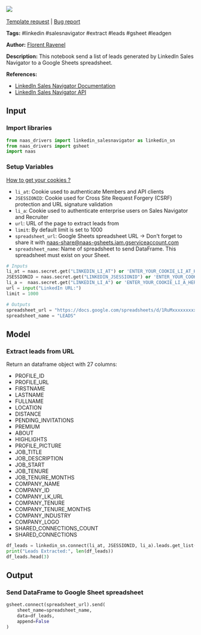 <a href="https://app.naas.ai/user-redirect/naas/downloader?url=https://raw.githubusercontent.com/jupyter-naas/awesome-notebooks/master/LinkedIn%20Sales%20Navigator/LinkedIn_Sales_Navigator_Send_Leads_to_Spreadsheet.ipynb" target="_parent"><img src="https://naasai-public.s3.eu-west-3.amazonaws.com/open_in_naas.svg"/></a><br><br><a href="https://github.com/jupyter-naas/awesome-notebooks/issues/new?assignees=&labels=&template=template-request.md&title=Tool+-+Action+of+the+notebook+">Template request</a> | <a href="https://github.com/jupyter-naas/awesome-notebooks/issues/new?assignees=&labels=bug&template=bug_report.md&title=LinkedIn+Sales+Navigator+-+Send+Leads+to+Spreadsheet:+Error+short+description">Bug report</a>

**Tags:** #linkedin #salesnavigator #extract #leads #gsheet #leadgen

**Author:** [Florent Ravenel](https://www.linkedin.com/in/florent-ravenel/)

**Description:** This notebook send a list of leads generated by LinkedIn Sales Navigator to a Google Sheets spreadsheet.

**References:**
- [LinkedIn Sales Navigator Documentation](https://docs.microsoft.com/en-us/linkedin/sales-navigator/)
- [LinkedIn Sales Navigator API](https://docs.microsoft.com/en-us/linkedin/sales-navigator/api-overview)

## Input

### Import libraries


```python
from naas_drivers import linkedin_salesnavigator as linkedin_sn
from naas_drivers import gsheet
import naas
```

### Setup Variables
<a href='https://www.notion.so/LinkedIn-driver-Get-your-cookies-d20a8e7e508e42af8a5b52e33f3dba75'>How to get your cookies ?</a>
- `li_at`: Cookie used to authenticate Members and API clients
- `JSESSIONID`: Cookie used for Cross Site Request Forgery (CSRF) protection and URL signature validation
- `li_a`: Cookie used to authenticate enterprise users on Sales Navigator and Recruiter
- `url`: URL of the page to extract leads from
- `limit`: By default limit is set to 1000
- `spreadsheet_url`: Google Sheets spreadsheet URL -> Don't forget to share it with naas-share@naas-gsheets.iam.gserviceaccount.com
- `spreadsheet_name`: Name of spreadsheet to send DataFrame. This spreadsheet must exist on your Sheet.


```python
# Inputs
li_at = naas.secret.get("LINKEDIN_LI_AT") or 'ENTER_YOUR_COOKIE_LI_AT_HERE'  # Used to authenticate Members and API clients
JSESSIONID = naas.secret.get("LINKEDIN_JSESSIONID") or 'ENTER_YOUR_COOKIE_JSESSIONID_HERE'  # Used for Cross Site Request Forgery (CSRF) protection and URL signature validation.
li_a =  naas.secret.get("LINKEDIN_LI_A") or 'ENTER_YOUR_COOKIE_LI_A_HERE'  # Used to authenticate enterprise users on Sales Navigator and Recruiter
url = input("LinkedIn URL:")
limit = 1000

# Outputs
spreadsheet_url = "https://docs.google.com/spreadsheets/d/1RuMxxxxxxxxxxLoSh_xxxxxxxxxxxxxx"
spreadsheet_name = "LEADS"
```

## Model

### Extract leads from URL
Return an dataframe object with 27 columns:
- PROFILE_ID                    
- PROFILE_URL                   
- FIRSTNAME                     
- LASTNAME                      
- FULLNAME                      
- LOCATION                      
- DISTANCE                      
- PENDING_INVITATIONS           
- PREMIUM                       
- ABOUT                         
- HIGHLIGHTS                    
- PROFILE_PICTURE               
- JOB_TITLE                     
- JOB_DESCRIPTION               
- JOB_START                     
- JOB_TENURE         
- JOB_TENURE_MONTHS
- COMPANY_NAME                  
- COMPANY_ID                    
- COMPANY_LK_URL                
- COMPANY_TENURE      
- COMPANY_TENURE_MONTHS
- COMPANY_INDUSTRY              
- COMPANY_LOGO                  
- SHARED_CONNECTIONS_COUNT
- SHARED_CONNECTIONS


```python
df_leads = linkedin_sn.connect(li_at, JSESSIONID, li_a).leads.get_list(url, limit=limit)
print("Leads Extracted:", len(df_leads))
df_leads.head(3)
```

## Output

### Send DataFrame to Google Sheet spreadsheet


```python
gsheet.connect(spreadsheet_url).send(
    sheet_name=spreadsheet_name,
    data=df_leads,
    append=False
)
```

